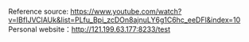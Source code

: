 Reference source: https://www.youtube.com/watch?v=IBfIJVClAUk&list=PLfu_Bpi_zcDOn8ajnuLY6g1C6hc_eeDFl&index=10
Personal website：http://121.199.63.177:8233/test
